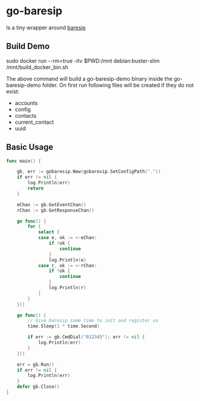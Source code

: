 # go-baresip

Is a tiny wrapper around [baresip](https://github.com/baresip/baresip)

## Build Demo

sudo docker run --rm=true -itv $PWD:/mnt debian:buster-slim /mnt/build_docker_bin.sh

The above command will build a go-baresip-demo binary inside the go-baresip-demo folder.
On first run following files will be created if they do not exist:

* accounts
* config
* contacts
* current_contact
* uuid

## Basic Usage

```Go
func main() {

    gb, err := gobaresip.New(gobaresip.SetConfigPath("."))
    if err != nil {
        log.Println(err)
        return
    }

    eChan := gb.GetEventChan()
    rChan := gb.GetResponseChan()

    go func() {
        for {
            select {
            case e, ok := <-eChan:
                if !ok {
                    continue
                }
                log.Println(e)
            case r, ok := <-rChan:
                if !ok {
                    continue
                }
                log.Println(r)
            }
        }
    }()

    go func() {
        // Give baresip some time to init and register ua
        time.Sleep(1 * time.Second)

        if err := gb.CmdDial("012345"); err != nil {
            log.Println(err)
        }
    }()

    err = gb.Run()
    if err != nil {
        log.Println(err)
    }
    defer gb.Close()
}
```